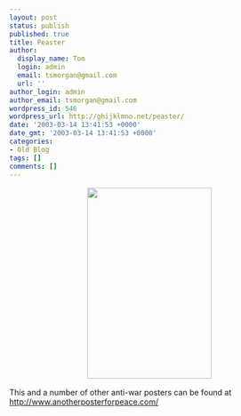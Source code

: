 ```yaml
---
layout: post
status: publish
published: true
title: Peaster
author:
  display_name: Tom
  login: admin
  email: tsmorgan@gmail.com
  url: ''
author_login: admin
author_email: tsmorgan@gmail.com
wordpress_id: 546
wordpress_url: http://ghijklmno.net/peaster/
date: '2003-03-14 13:41:53 +0000'
date_gmt: '2003-03-14 13:41:53 +0000'
categories:
- Old Blog
tags: []
comments: []
---
```

<!-- more -->

<p style="text-align:center"><img style="border:2px solid white;" src="/images/nowar.gif" width="224" height="344" /></p>

<p class="firstpar">This and a number of other anti-war posters can be found at <a href="http://www.anotherposterforpeace.com/">http://www.anotherposterforpeace.com/</a></p>

